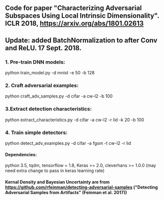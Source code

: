 ## Code for paper "Characterizing Adversarial Subspaces Using Local Intrinsic Dimensionality". ICLR 2018, https://arxiv.org/abs/1801.02613

## Update: added BatchNormalization to after Conv and ReLU. 17 Sept. 2018.

### 1. Pre-train DNN models:
python train_model.py -d mnist -e 50 -b 128

### 2. Craft adversarial examples:
python craft_adv_samples.py -d cifar -a cw-l2 -b 100
### 3.Extract detection characteristics:
python extract_characteristics.py -d cifar -a cw-l2 -r lid -k 20 -b 100

### 4. Train simple detectors:
python detect_adv_examples.py -d cifar -a fgsm -t cw-l2 -r lid

#### Dependencies:
python 3.5, tqdm, tensorflow = 1.8, Keras >= 2.0, cleverhans >= 1.0.0 (may need extra change to pass in keras learning rate)

#### Kernal Density and Bayesian Uncertainty are from https://github.com/rfeinman/detecting-adversarial-samples ("Detecting Adversarial Samples from Artifacts" (Feinman et al. 2017))
